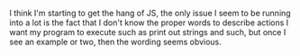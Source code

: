 I think I'm starting to get the hang of JS, the only issue I seem to be running into
a lot is the fact that I don't know the proper words to describe actions I want
my program to execute such as print out strings and such, but once I see an example
or two, then the wording seems obvious.
